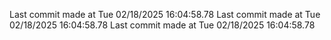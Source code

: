 
Last commit made at Tue 02/18/2025 16:04:58.78 
Last commit made at Tue 02/18/2025 16:04:58.78 
Last commit made at Tue 02/18/2025 16:04:58.78 
